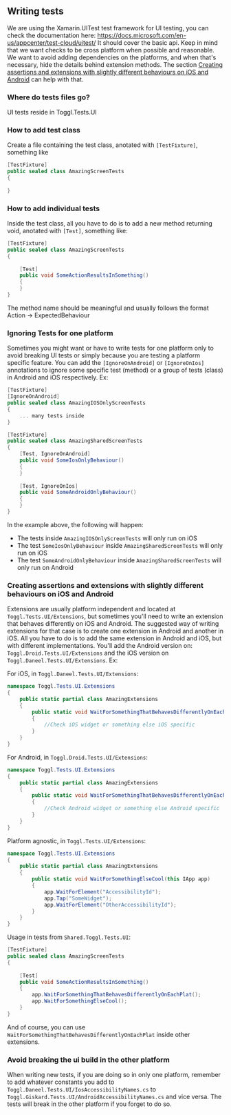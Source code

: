 ## Writing tests
We are using the Xamarin.UITest test framework for UI testing, you can check the documentation here: https://docs.microsoft.com/en-us/appcenter/test-cloud/uitest/
It should cover the basic api.
Keep in mind that we want checks to be cross platform when possible and reasonable. We want to avoid adding dependencies on the platforms, and when that's necessary, hide the details behind extension methods. The section [Creating assertions and extensions with slightly different behaviours on iOS and Android](#create-xplat-extensions) can help with that.

### Where do tests files go?
UI tests reside in Toggl.Tests.UI

### How to add test class
Create a file containing the test class, anotated with `[TestFixture]`, something like

```cs
[TestFixture]
public sealed class AmazingScreenTests
{
    
}
```

### How to add individual tests
Inside the test class, all you have to do is to add a new method returning void, anotated with `[Test]`, something like:

```cs
[TestFixture]
public sealed class AmazingScreenTests
{
    
    [Test]
    public void SomeActionResultsInSomething()
    {
    }   
}
```

The method name should be meaningful and usually follows the format Action -> ExpectedBehaviour

### Ignoring Tests for one platform <a name="create-xplat-extensions"></a>
Sometimes you might want or have to write tests for one platform only to avoid breaking UI tests or simply because you are testing a platform specific feature.
You can add the `[IgnoreOnAndroid]` or `[IgnoreOnIos]` annotations to ignore some specific test (method) or a group of tests (class) in Android and iOS respectively.
Ex:

```cs
[TestFixture]
[IgnoreOnAndroid]
public sealed class AmazingIOSOnlyScreenTests
{
    ... many tests inside
}

[TestFixture]
public sealed class AmazingSharedScreenTests
{
    [Test, IgnoreOnAndroid]
    public void SomeIosOnlyBehaviour()
    {
    }
    
    [Test, IgnoreOnIos]
    public void SomeAndroidOnlyBehaviour()
    {
    }    
}
``` 

In the example above, the following will happen:
- The tests inside `AmazingIOSOnlyScreenTests` will only run on iOS
- The test `SomeIosOnlyBehaviour` inside `AmazingSharedScreenTests` will only run on iOS
- The test `SomeAndroidOnlyBehaviour` inside `AmazingSharedScreenTests` will only run on Android

### Creating assertions and extensions with slightly different behaviours on iOS and Android
Extensions are usually platform independent and located at `Toggl.Tests.UI/Extensions`, but sometimes you'll need to write an extension that behaves differently on iOS and Android. 
The suggested way of writing extensions for that case is to create one extension in Android and another in iOS.
All you have to do is to add the same extension in Android and iOS, but with different implementations.
You'll add the Android version on: `Toggl.Droid.Tests.UI/Extensions` and the iOS version on `Toggl.Daneel.Tests.UI/Extensions`.
Ex:

For iOS, in `Toggl.Daneel.Tests.UI/Extensions`:

```cs
namespace Toggl.Tests.UI.Extensions
{
    public static partial class AmazingExtensions
    {
        public static void WaitForSomethingThatBehavesDifferentlyOnEachPlat(this IApp app)
        {
            //Check iOS widget or something else iOS specific
        }
    }
}
```

For Android, in `Toggl.Droid.Tests.UI/Extensions`:

```cs
namespace Toggl.Tests.UI.Extensions
{
    public static partial class AmazingExtensions
    {
        public static void WaitForSomethingThatBehavesDifferentlyOnEachPlat(this IApp app)
        {
            //Check Android widget or something else Android specific
        }
    }
}
```

Platform agnostic, in `Toggl.Tests.UI/Extensions`:

```cs
namespace Toggl.Tests.UI.Extensions
{
    public static partial class AmazingExtensions
    {
        public static void WaitForSomethingElseCool(this IApp app)
        {
            app.WaitForElement("AccessibilityId");
            app.Tap("SomeWidget");
            app.WaitForElement("OtherAccessibilityId");
        }
    }
}
```

Usage in tests from `Shared.Toggl.Tests.UI`:

```cs
[TestFixture]
public sealed class AmazingScreenTests
{
    
    [Test]
    public void SomeActionResultsInSomething()
    {
        app.WaitForSomethingThatBehavesDifferentlyOnEachPlat();
        app.WaitForSomethingElseCool();
    }
}
```

And of course, you can use `WaitForSomethingThatBehavesDifferentlyOnEachPlat` inside other extensions.

### Avoid breaking the ui build in the other platform
When writing new tests, if you are doing so in only one platform, remember to add whatever constants you add to `Toggl.Daneel.Tests.UI/IosAccessibilityNames.cs` to `Toggl.Giskard.Tests.UI/AndroidAccessibilityNames.cs` and vice versa.
The tests will break in the other platform if you forget to do so. 